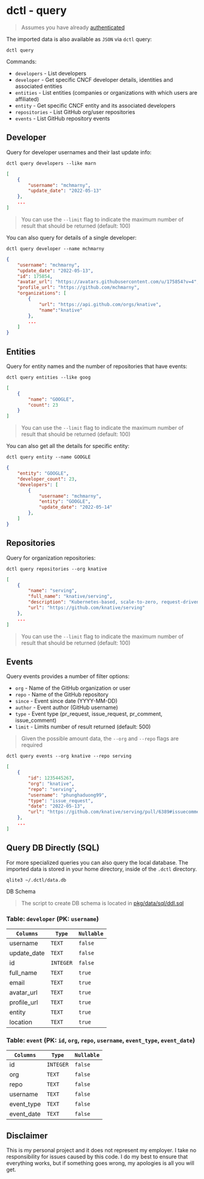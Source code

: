 # dctl - query

> Assumes you have already [authenticated](../README.md)

The imported data is also available as `JSON` via `dctl` query:

```shell
dctl query
```

Commands: 

* `developers` - List developers
* `developer` - Get specific CNCF developer details, identities and associated entities
* `entities` - List entities (companies or organizations with which users are affiliated)
* `entity` - Get specific CNCF entity and its associated developers
* `repositories` - List GitHub org/user repositories
* `events` - List GitHub repository events


## Developer

Query for developer usernames and their last update info: 

```shell
dctl query developers --like marn
```

```json
[
    {
        "username": "mchmarny",
        "update_date": "2022-05-13"
    },
    ...    
]
```

> You can use the `--limit` flag to indicate the maximum number of result that should be returned (default: 100)

You can also query for details of a single developer: 

```shell
dctl query developer --name mchmarny
```

```json
{
    "username": "mchmarny",
    "update_date": "2022-05-13",
    "id": 175854,
    "avatar_url": "https://avatars.githubusercontent.com/u/175854?v=4",
    "profile_url": "https://github.com/mchmarny",
    "organizations": [
        {
            "url": "https://api.github.com/orgs/knative",
            "name":"knative"
        },
        ...
    ]
}
```

## Entities

Query for entity names and the number of repositories that have events: 

```shell
dctl query entities --like goog
```

```json
[
    {
        "name": "GOOGLE",
        "count": 23
    }
]
```

> You can use the `--limit` flag to indicate the maximum number of result that should be returned (default: 100)

You can also get all the details for specific entity: 

```shell
dctl query entity --name GOOGLE
```

```json
{
    "entity": "GOOGLE",
    "developer_count": 23,
    "developers": [
        {
            "username": "mchmarny",
            "entity": "GOOGLE",
            "update_date": "2022-05-14"
        },
    ]
}
```

## Repositories

Query for organization repositories: 

```shell
dctl query repositories --org knative
```

```json
[
    {
        "name": "serving",
        "full_name": "knative/serving",
        "description": "Kubernetes-based, scale-to-zero, request-driven compute",
        "url": "https://github.com/knative/serving"
    },
    ...
]
```

> You can use the `--limit` flag to indicate the maximum number of result that should be returned (default: 100)


## Events

Query events provides a number of filter options: 

* `org` - Name of the GitHub organization or user
* `repo` - Name of the GitHub repository
* `since` - Event since date (YYYY-MM-DD)
* `author` - Event author (GitHub username)
* `type` - Event type (pr_request, issue_request, pr_comment, issue_comment)
* `limit` - Limits number of result returned (default: 500)

> Given the possible amount data, the `--org` and `--repo` flags are required

```shell
dctl query events --org knative --repo serving
```

```json
[
    {
        "id": 1235445267,
        "org": "knative",
        "repo": "serving",
        "username": "phunghaduong99",
        "type": "issue_request",
        "date": "2022-05-13",
        "url": "https://github.com/knative/serving/pull/6389#issuecomment-1235445267"
    },    
    ...
]
```


## Query DB Directly (SQL)

For more specialized queries you can also query the local database. The imported data is stored in your home directory, inside of the `.dctl` directory.

```shell
qlite3 ~/.dctl/data.db
```

DB Schema

> The script to create DB schema is located in [pkg/data/sql/ddl.sql](../pkg/data/sql/ddl.sql)

### Table: `developer` (PK: `username`)

| `Columns`     | `Type`    | `Nullable` |
| ------------- | --------- | ---------- |
| username      | `TEXT`    | `false`    |
| update_date   | `TEXT`    | `false`    |
| id            | `INTEGER` | `false`    |
| full_name     | `TEXT`    | `true`     |
| email         | `TEXT`    | `true`     |
| avatar_url    | `TEXT`    | `true`     |
| profile_url   | `TEXT`    | `true`     |
| entity        | `TEXT`    | `true`     |
| location      | `TEXT`    | `true`     |

### Table: `event` (PK: `id`, `org`, `repo`, `username`, `event_type`, `event_date`)

| `Columns`  | `Type`    | `Nullable` |
| ---------- | --------- | ---------- |
| id         | `INTEGER` | `false`    |
| org        | `TEXT`    | `false`    |
| repo       | `TEXT`    | `false`    |
| username   | `TEXT`    | `false`    |
| event_type | `TEXT`    | `false`    |
| event_date | `TEXT`    | `false`    |


## Disclaimer

This is my personal project and it does not represent my employer. I take no responsibility for issues caused by this code. I do my best to ensure that everything works, but if something goes wrong, my apologies is all you will get.
